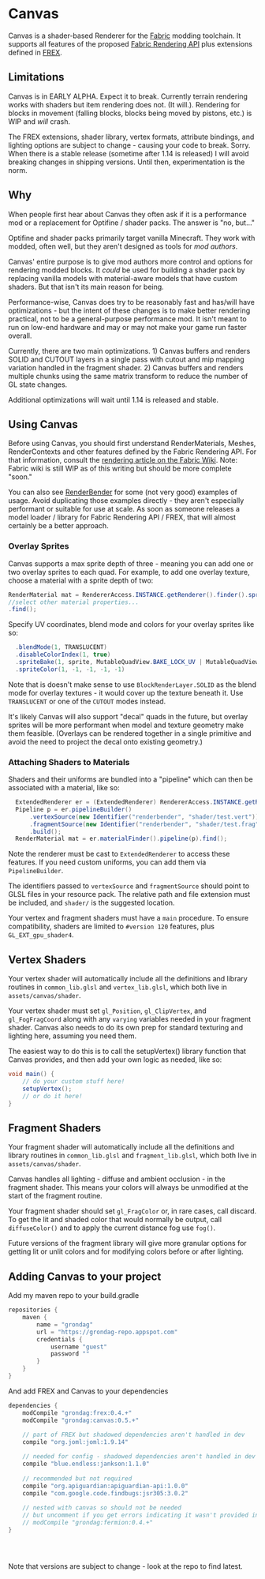 # Canvas
Canvas is a shader-based Renderer for the [Fabric](https://fabricmc.net) modding toolchain.  It supports all features of the proposed [Fabric Rendering API](https://github.com/FabricMC/fabric/pull/65) plus extensions defined in [FREX](https://github.com/grondag/frex).



## Limitations
Canvas is in EARLY ALPHA.  Expect it to break.  Currently terrain rendering works with shaders but item rendering does not. (It will.). Rendering for blocks in movement (falling blocks, blocks being moved by pistons, etc.) is WIP and *will* crash.  

The FREX extensions, shader library, vertex formats, attribute bindings, and lighting options are subject to change - causing your code to break.  Sorry.  When there is a stable release (sometime after 1.14 is released) I will avoid breaking changes in shipping versions.  Until then, experimentation is the norm.

## Why
When people first hear about Canvas they often ask if it is a performance mod or a replacement for Optifine / shader packs.  The answer is "no, but..."

Optifine and shader packs primarily target vanilla Minecraft.  They work with modded, often well, but they aren't designed as tools for *mod authors*.

Canvas' entire purpose is to give mod authors more control and options for rendering modded blocks.  It *could* be used for building a shader pack by replacing vanilla models with material-aware models that have custom shaders.  But that isn't its main reason for being.

Performance-wise, Canvas does try to be reasonably fast and has/will have optimizations - but the intent of these changes is to make better rendering practical, not to be a general-purpose performance mod. It isn't meant to run on low-end hardware and  may or may not make your game run faster overall.

Currently, there are two main optimizations.  1) Canvas buffers and renders SOLID and CUTOUT layers in a single pass with cutout and mip mapping variation handled in the fragment shader.  2) Canvas buffers and renders multiple chunks using the same matrix transform to reduce the number of GL state changes.

Additional optimizations will wait until 1.14 is released and stable.

## Using Canvas
Before using Canvas, you should first understand RenderMaterials, Meshes, RenderContexts and other features defined by the Fabric Rendering API.  For that information, consult the [rendering article on the Fabric Wiki](https://fabricmc.net/wiki/rendering). Note: Fabric wiki is still WIP as of this writing but should be more complete "soon."

You can also see [RenderBender](https://github.com/grondag/renderbender) for some (not very good) examples of usage.  Avoid duplicating those examples directly - they aren't especially performant or suitable for use at scale.  As soon as someone releases a model loader / library for Fabric Rendering API / FREX, that will almost certainly be a better approach.  

### Overlay Sprites
Canvas supports a max sprite depth of three - meaning you can add one or two overlay sprites to each quad.  For example, to add one overlay texture, choose a material with a sprite depth of two:

```java
RenderMaterial mat = RendererAccess.INSTANCE.getRenderer().finder().spriteDepth(2)
//select other material properties...
.find();
```

Specify UV coordinates, blend mode and colors for your overlay sprites like so:
```java
  .blendMode(1, TRANSLUCENT)
  .disableColorIndex(1, true)
  .spriteBake(1, sprite, MutableQuadView.BAKE_LOCK_UV | MutableQuadView.BAKE_NORMALIZED)
  .spriteColor(1, -1, -1, -1, -1)
```

Note that is doesn't make sense to use `BlockRenderLayer.SOLID` as the blend mode for overlay textures - it would cover up the texture beneath it.  Use `TRANSLUCENT` or one of the `CUTOUT` modes instead.

It's likely Canvas will also support "decal" quads in the future, but overlay sprites will be more performant when model and texture geometry make them feasible. (Overlays can be rendered together in a single primitive and avoid the need to project the decal onto existing geometry.)

### Attaching Shaders to Materials
Shaders and their uniforms are bundled into a "pipeline" which can then be associated with a material, like so:

```java
  ExtendedRenderer er = (ExtendedRenderer) RendererAccess.INSTANCE.getRenderer();
  Pipeline p = er.pipelineBuilder()
      .vertexSource(new Identifier("renderbender", "shader/test.vert"))
      .fragmentSource(new Identifier("renderbender", "shader/test.frag"))
      .build();
  RenderMaterial mat = er.materialFinder().pipeline(p).find();
```

Note the renderer must be cast to `ExtendedRenderer` to access these features.  If you need custom uniforms, you can add them via `PipelineBuilder`.

The identifiers passed to `vertexSource` and `fragmentSource` should point to GLSL files in your resource pack.  The relative path and file extension must be included, and `shader/` is the suggested location.

Your vertex and fragment shaders must have a `main` procedure. To ensure compatibility, shaders are limited to `#version 120` features, plus `GL_EXT_gpu_shader4`.

## Vertex Shaders
Your vertex shader will automatically include all the definitions and library routines in `common_lib.glsl` and `vertex_lib.glsl`, which both live in `assets/canvas/shader`.

Your vertex shader must set `gl_Position`, `gl_ClipVertex`, and `gl_FogFragCoord` along with any `varying` variables needed in your fragment shader.  Canvas also needs to do its own prep for standard texturing and lighting here, assuming you need them. 

The easiest way to do this is to call the setupVertex() library function that Canvas provides, and then add your own logic as needed, like so:

```glsl
void main() {
    // do your custom stuff here!
    setupVertex();
    // or do it here!
}
```

## Fragment Shaders
Your fragment shader will automatically include all the definitions and library routines in `common_lib.glsl` and `fragment_lib.glsl`, which both live in `assets/canvas/shader`.

Canvas handles all lighting - diffuse and ambient occlusion - in the fragment shader.  This means your colors will always be unmodified at the start of the fragment routine.

Your fragment shader should set `gl_FragColor` or, in rare cases, call discard.  To get the lit and shaded color that would normally be output, call `diffuseColor()` and to apply the current distance fog use `fog()`.

Future versions of the fragment library will give more granular options for getting lit or unlit colors and for modifying colors before or after lighting.


## Adding Canvas to your project
Add my maven repo to your build.gradle

```gradle
repositories {
    maven {
    	name = "grondag"
    	url = "https://grondag-repo.appspot.com"
    	credentials {
            username "guest"
            password ""
		}
    }
}
```

And add FREX and Canvas to your dependencies

```gradle
dependencies {
	modCompile "grondag:frex:0.4.+"
	modCompile "grondag:canvas:0.5.+"
	
	// part of FREX but shadowed dependencies aren't handled in dev
	compile "org.joml:joml:1.9.14"

	// needed for config - shadowed dependencies aren't handled in dev
	compile "blue.endless:jankson:1.1.0"
	
	// recommended but not required
	compile "org.apiguardian:apiguardian-api:1.0.0"
	compile "com.google.code.findbugs:jsr305:3.0.2"
	
	// nested with canvas so should not be needed
	// but uncomment if you get errors indicating it wasn't provided in dev
	// modCompile "grondag:fermion:0.4.+"
}


	


```

Note that versions are subject to change - look at the repo to find latest.
